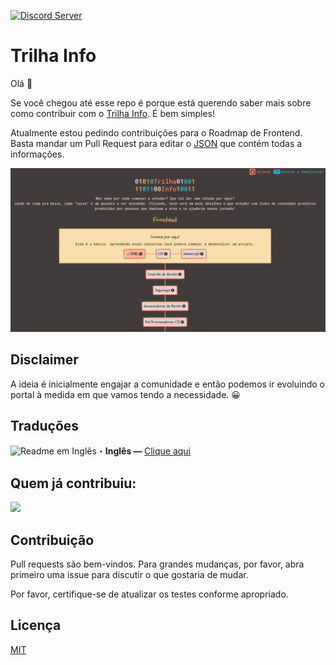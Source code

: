 [![Discord Server](https://discordapp.com/api/guilds/989882634358390794/widget.png?style=banner2)](https://discord.gg/HJ3Spm6R)

# Trilha Info

Olá 👋

Se você chegou até esse repo é porque está querendo saber mais sobre como contribuir com o [Trilha Info](https://www.trilha.info/). É bem simples!

Atualmente estou pedindo contribuições para o Roadmap de Frontend. Basta mandar um Pull Request para editar o [JSON](https://github.com/flaviojmendes/trilhainfo/tree/main/src/roadmaps) que contém todas a informações.

![Preview](/src/preview.png)

## Disclaimer

A ideia é inicialmente engajar a comunidade e então podemos ir evoluindo o portal à medida em que vamos tendo a necessidade. 😀


## Traduções
<img src = "https://i.imgur.com/lpP9V2p.png" alt="Readme em Inglês" width="16" height="15">・<b>Inglês — </b> [Clique aqui](https://github.com/flaviojmendes/trilhainfo/blob/main/translation/readme-en.md)<br>


## Quem já contribuiu:

<a href = "https://github.com/flaviojmendes/trilhainfo/graphs/contributors">
  <img src = "https://contrib.rocks/image?repo=flaviojmendes/trilhainfo"/>
</a>

## Contribuição
Pull requests são bem-vindos. Para grandes mudanças, por favor, abra primeiro uma issue para discutir o que gostaria de mudar.

Por favor, certifique-se de atualizar os testes conforme apropriado.

## Licença
[MIT](https://choosealicense.com/licenses/mit/)
